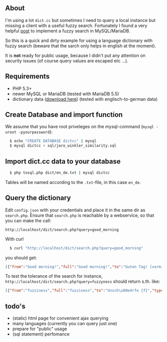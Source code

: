 ## About

I'm using a lot `dict.cc` but sometimes I need to query a local instance but missing a client with a useful fuzzy search. Fortunately I found a very helpful [post](http://dannykopping.com/blog/fuzzy-text-search-mysql-jaro-winkler) to implement a fuzzy search in MySQL/MariaDB.

So this is a quick and dirty example for using a language dictionary with fuzzy search (beware that the sarch only helps in english at the moment).

It is **not** ready for public usage, because I didn't put any attention on security issues (of course query values are escaped etc …).

## Requirements

  * PHP 5.3+
  * newer MySQL or MariaDB (tested with MariaDB 5.5)
  * dictionary data ([download here](http://www1.dict.cc/translation_file_request.php)) (tested with englisch-to-german data)

## Create Database and import function

We assume that you have root priveleges on the mysql-command (`mysql -uroot -pyourpassword`):

```sh
  $ echo "CREATE DATABASE dictcc" | mysql
  $ mysql dictcc < sql/jaro_winkler_similarity.sql
```

## Import dict.cc data to your database

```sh
  $ php tosql.php dict/en_de.txt | mysql dictcc
```

Tables will be named according to the `.txt`-file, in this case `en_de`.

## Query the dictionary

Edit `config.json` with your credentials and place it in the same dir as `search.php`. Ensure that `search.php` is reachable by a webservice, so that you can make the call:

`http://localhost/dict/search.php?query=good_morning`

With curl

```sh
  $ curl "http://localhost/dict/search.php?query=good_morning"
```

you should get:

```json
[{"from":"Good morning!","full":"Good morning!","to":"Guten Tag! [vormittags]","type":"","score":"0.9897435903549194"},{"from":"Good morning!","full":"Good morning! [early]","to":"Guten Morgen!","type":"","score":"0.9897435903549194"},{"from":"to wish sb. good morning","full":"to wish sb. good morning","to":"jdm. guten Morgen w\u00fcnschen","type":"verb","score":"0.5"},{"from":"sb. bids sb. good morning","full":"sb. bids sb. good morning","to":"jd. beut jdm. einen guten Morgen [veraltet] [geh.]","type":"","score":"0.3727777898311615"}]
```

To test the tolerance of the search for instance, `http://localhost/dict/search.php?query=fuzzyness` should return s.th. like:

```json
[{"from":"fuzziness","full":"fuzziness","to":"Unsch\u00e4rfe {f}","type":"noun","score":"0.9555555582046509"},{"from":"fuzziness","full":"fuzziness","to":"Verschwommenheit {f}","type":"noun","score":"0.9555555582046509"},…]
```

## todo's

  * (static) html page for convenient ajax querying
  * many languages (currently you can query just one)
  * prepare for "public" usage
  * (sql statement) perfomance
